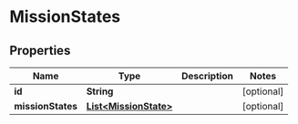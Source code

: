 

# MissionStates


## Properties

Name | Type | Description | Notes
------------ | ------------- | ------------- | -------------
**id** | **String** |  |  [optional]
**missionStates** | [**List&lt;MissionState&gt;**](MissionState.md) |  |  [optional]



